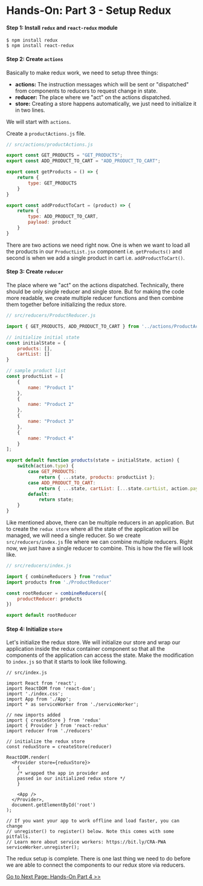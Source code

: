 # Hands-On: Part 3 - Setup Redux

#### Step 1: Install `redux` and `react-redux` module
```
$ npm install redux
$ npm install react-redux
```

#### Step 2: Create `actions`
Basically to make redux work, we need to setup three things:
- **actions:** The instruction messages which will be sent or "dispatched" from components to reducers to request change in state.
- **reducer:** The place where we "act" on the actions dispatched.
- **store:** Creating a store happens automatically, we just need to initialize it in two lines.

We will start with `actions`. 

Create a `productActions.js` file.

```Javascript
// src/actions/productActions.js

export const GET_PRODUCTS = "GET_PRODUCTS";
export const ADD_PRODUCT_TO_CART = "ADD_PRODUCT_TO_CART";

export const getProducts = () => {
    return {
        type: GET_PRODUCTS
    }
}

export const addProductToCart = (product) => {
    return {
        type: ADD_PRODUCT_TO_CART,
        payload: product
    }
}
```

There are two actions we need right now. One is when we want to load all the products in our `ProductList.jsx` component i.e. `getProducts()` and second is when we add a single product in cart i.e. `addProductToCart()`.

#### Step 3: Create `reducer`
The place where we "act" on the actions dispatched. Technically, there should be only single reducer and single store. But for making the code more readable, we create multiple reducer functions and then combine them together before initializing the redux store.

```Javascript
// src/reducers/ProductReducer.js

import { GET_PRODUCTS, ADD_PRODUCT_TO_CART } from '../actions/ProductActions';

// initialize initial state
const initialState = {
    products: [],
    cartList: []
}

// sample product list
const productList = [
    {
        name: "Product 1"
    },
    {
        name: "Product 2"
    },
    {
        name: "Product 3"
    },
    {
        name: "Product 4"
    }
];

export default function products(state = initialState, action) {
    switch(action.type) {
        case GET_PRODUCTS:
            return { ...state, products: productList };
        case ADD_PRODUCT_TO_CART:
            return { ...state, cartList: [...state.cartList, action.payload] };
        default:
            return state;
    }
}
```

Like mentioned above, there can be multiple reducers in an application. But to create the `redux store` where all the state of the application will be managed, we will need a single reducer. So we create `src/reducers/index.js` file where we can combine multiple reducers. Right now, we just have a single reducer to combine. This is how the file will look like.

```Javascript
// src/reducers/index.js

import { combineReducers } from "redux"
import products from './ProductReducer'

const rootReducer = combineReducers({
    productReducer: products
})

export default rootReducer
```

#### Step 4: Initialize `store`
Let's initialize the redux store. We will initialize our store and wrap our application inside the redux container component so that all the components of the application can access the state. Make the modification to `index.js` so that it starts to look like following.

```JSX
// src/index.js

import React from 'react';
import ReactDOM from 'react-dom';
import './index.css';
import App from './App';
import * as serviceWorker from './serviceWorker';

// new imports added
import { createStore } from 'redux'
import { Provider } from 'react-redux'
import reducer from './reducers'

// initialize the redux store
const reduxStore = createStore(reducer)

ReactDOM.render(
  <Provider store={reduxStore}>
    {
    /* wrapped the app in provider and 
    passed in our initialized redux store */
    }
    
    <App />
  </Provider>,
  document.getElementById('root')
);

// If you want your app to work offline and load faster, you can change
// unregister() to register() below. Note this comes with some pitfalls.
// Learn more about service workers: https://bit.ly/CRA-PWA
serviceWorker.unregister();

```

The redux setup is complete. There is one last thing we need to do before we are able to connect the components to our redux store via reducers.

[Go to Next Page: Hands-On Part 4 >>](https://github.com/theyouthproject/react-redux-hands-on-tutorial/blob/master/docs/03-hands-on-bootstrap-react/04-component-connection.md)


